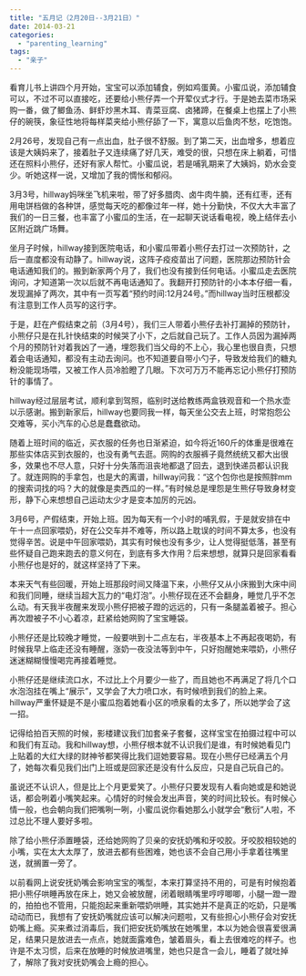 ```yaml
---
title: "五月记（2月20日--3月21日）"
date: 2014-03-21
categories: 
  - "parenting_learning"
tags: 
  - "亲子"
---
```


看育儿书上讲四个月开始，宝宝可以添加辅食，例如鸡蛋黄。小蜜瓜说，添加辅食可以，不过不可以直接吃，还要给小熊仔弄一个开荤仪式才行。于是她去菜市场采购一番，做了鲫鱼汤、鲜虾炒黑木耳、青菜豆腐、卤猪蹄，在餐桌上也摆上了小熊仔的碗筷，象征性地将每样菜夹给小熊仔舔了一下，寓意以后鱼肉不愁，吃饱饱。

2月26号，发现自己有一点出血，肚子很不舒服。到了第二天，出血增多，想着应该是大姨妈来了，接着肚子又连续痛了好几天，难受的很，只想在床上躺着，可惜还在照料小熊仔，还好有家人帮忙。小蜜瓜说，若是哺乳期来了大姨妈，奶水会变少。听她这样一说，又增加了我的惆怅和郁闷。

3月3号，hillway妈咪坐飞机来啦，带了好多腊肉、卤牛肉牛腩，还有红枣，还有用电饼档做的各种饼，感觉每天吃的都像过年一样，她十分勤快，不仅大大丰富了我们的一日三餐，也丰富了小蜜瓜的生活，在一起聊天说话看电视，晚上结伴去小区附近跳广场舞。

坐月子时候，hillway接到医院电话，和小蜜瓜带着小熊仔去打过一次预防针，之后一直度都没有动静了。hillway说，这阵子疫疫苗出了问题，医院那边预防针会电话通知我们的。搬到新家两个月了，我们也没有接到任何电话。小蜜瓜走去医院询问，才知道第一次以后就不再电话通知了。我翻开打预防针的小本本仔细一看，发现漏掉了两次，其中有一页写着“预约时间:12月24号。”而hillway当时压根都没有注意到工作人员写的这行字。

于是，赶在产假结束之前（3月4号），我们三人带着小熊仔去补打漏掉的预防针，小熊仔只是在扎针快结束的时候哭了小下，之后就自己玩了。工作人员因为漏掉两个月的预防针对着我凶了一通，埋怨我们当父母的不上心，我心里也很自责，只想着会电话通知，都没有主动去询问。也不知道要自带小勺子，导致发给我们的糖丸粉没能现场喂，又被工作人员冷脸瞪了几眼。下次可万万不能再忘记小熊仔打预防针的事情了。

hillway经过层层考试，顺利拿到驾照，临别时送给教练两盒铁观音和一个热水壶以示感谢。搬到新家后，hillway也要同我一样，每天坐公交去上班，时常抱怨公交难等，买小汽车的心总是蠢蠢欲动。

随着上班时间的临近，买衣服的任务也日渐紧迫，如今将近160斤的体重是很难在那些实体店买到衣服的，也没有勇气去逛。网购的衣服裤子竟然统统又都大出很多，效果也不尽人意，只好十分失落而沮丧地都退了回去，退到快递员都认识我了。就连网购的手拿包，也是大的离谱，hillway问我：“这个包你也是按照胖mm的搜索词找的吗？大的就像是卖西瓜的一样。”有时候总是埋怨是生熊仔导致身材变形，静下心来想想自己运动太少才是变本加厉的元凶。

3月6号，产假结束，开始上班。因为每天有一个小时的哺乳假，于是就安排在中午十一点回家喂奶，好在公交车并不难等，所以路上耽误的时间不算太多，也没有觉得辛苦。说是中午回家喂奶，其实有时候也没有多少，让人觉得挺低落，甚至有些怀疑自己跑来跑去的意义何在，到底有多大作用？后来想想，就算只是回家看看小熊仔也是好的，就这样坚持了下来。

本来天气有些回暖，开始上班那段时间又降温下来，小熊仔又从小床搬到大床中间和我们同睡，继续当超大瓦力的“电灯泡”。小熊仔现在还不会翻身，睡觉几乎不怎么动。有天我半夜醒来发现小熊仔把被子蹬的远远的，只有一条腿盖着被子。担心再次蹬被子不小心着凉，赶紧给她网购了宝宝睡袋。

小熊仔还是比较晚才睡觉，一般要哄到十二点左右，半夜基本上不再起夜喝奶，有时候我早上临走还没有睡醒，涨奶一夜没法等到中午，只好抱醒她来喂奶，小熊仔迷迷糊糊慢慢喝完再接着睡觉。

小熊仔还是继续流口水，不过比上个月要少一些了，而且她也不再满足了将几个口水泡泡挂在嘴上“展示”，又学会了大力喷口水，有时候喷到我们的脸上来。hillway严重怀疑是不是小蜜瓜抱着她看小区的喷泉看的太多了，所以她学会了这一招。

记得给拍百天照的时候，影楼建议我们加套亲子套餐，这样宝宝在拍摄过程中可以和我们有互动。我和hillway想，小熊仔根本就不认识我们是谁，有时候她看见门上贴着的大红大绿的财神爷都笑得比我们逗她要容易。现在小熊仔已经满五个月了，她每次看见我们出门上班或是回家还是没有什么反应，只是自己玩自己的。

虽说还不认识人，但是比上个月更爱笑了。小熊仔只要发现有人看向她或是和她说话，都会咧着小嘴笑起来。心情好的时候会发出声音，笑的时间比较长。有时候心情一般，也会朝向我们把嘴咧一咧，小蜜瓜说你看她那么小就学会“敷衍”人啦，不过总比不理人要好多啦。

除了给小熊仔添置睡袋，还给她网购了贝亲的安抚奶嘴和牙咬胶。牙咬胶相较她的小嘴，实在太大太厚了，放进去都有些困难，她也该不会自己用小手拿着往嘴里送，就搁置一旁了。

以前看网上说安抚奶嘴会影响宝宝的嘴型，本来打算坚持不用的，可是有时候抱着把小熊仔哄睡再放在床上，她又会被放醒，闭着眼睛嘴里哼哼唧唧，小腿一蹬一蹬的，拍拍也不管用，只能抱起来重新喂奶哄睡，其实她并不是真正的吃奶，只是嘴动动而已，我想有了安抚奶嘴就应该可以解决问题啦，又有些担心小熊仔会对安抚奶嘴上瘾。买来煮过消毒后，我们把安抚奶嘴放在她嘴里，本以为她会很喜爱很满足，结果只是放进去一点点，她就面露难色，皱着眉头，看上去很难吃的样子。也许是不太习惯，后来在放睡的时候放进嘴里，她也只是含一会儿，睡着了就吐掉了，解除了我对安抚奶嘴会上瘾的担心。
